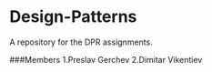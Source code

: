 # Design-Patterns
A repository for the DPR assignments.

###Members
    1.Preslav Gerchev
    2.Dimitar Vikentiev
